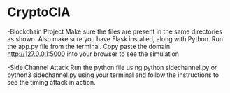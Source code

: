 # CryptoCIA

-Blockchain Project
Make sure the files are present in the same directories as shown. Also make sure you have Flask installed, along with Python. Run the app.py file from the terminal. Copy paste the domain http://127.0.0.1:5000 into your browser to see the simulation

-Side Channel Attack
Run the python file using python sidechannel.py or python3 sidechannel.py using your terminal and follow the instructions to see the timing attack in action.
